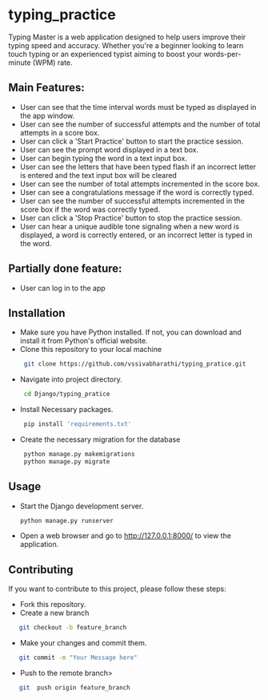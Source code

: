 # typing_practice

Typing Master is a web application designed to help users improve their typing speed and accuracy. Whether you're a beginner looking to learn touch typing or an experienced typist aiming to boost your words-per-minute (WPM) rate.

## Main Features:
- User can see that the time interval words must be typed as displayed in the app window.
- User can see the number of successful attempts and the number of total attempts in a score box.
- User can click a 'Start Practice' button to start the practice session.
- User can see the prompt word displayed in a text box.
- User can begin typing the word in a text input box.
- User can see the letters that have been typed flash if an incorrect letter is entered and the text input box will be cleared
- User can see the number of total attempts incremented in the score box.
- User can see a congratulations message if the word is correctly typed.
- User can see the number of successful attempts incremented in the score box if the word was correctly typed.
- User can click a 'Stop Practice' button to stop the practice session.
- User can hear a unique audible tone signaling when a new word is 
displayed, a word is correctly entered, or an incorrect letter is typed in
the word.

## Partially done feature:
- User can log in to the app

## Installation
- Make sure you have Python installed. If not, you can download and install it from Python's official website.
- Clone this repository to your local machine
  ```bash
   git clone https://github.com/vssivabharathi/typing_pratice.git
  ```
- Navigate into project directory.
  ```bash
   cd Django/typing_pratice
  ```
- Install Necessary packages.
  ```bash
   pip install 'requirements.txt'
  ```
- Create the necessary migration for the database
  ```bash
   python manage.py makemigrations
   python manage.py migrate
  ```

## Usage
- Start the Django development server.
  ```bash 
  python manage.py runserver
  ```
- Open a web browser and go to http://127.0.0.1:8000/ to view the application.

  
## Contributing
  
  If you want to contribute to this project, please follow these steps:
- Fork this repository.
- Create a new branch
```bash
   git checkout -b feature_branch
```
- Make your changes and commit them.
```bash
   git commit -m "Your Message here"
```
- Push to the remote branch>
```bash
   git  push origin feature_branch
```



